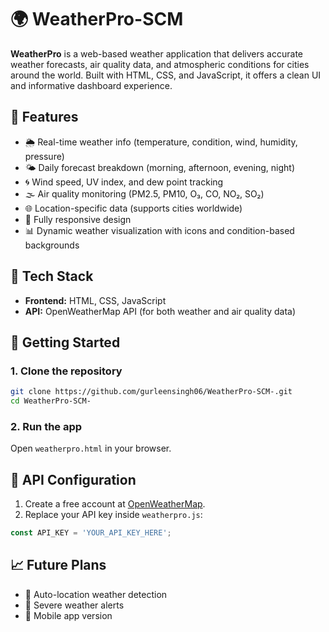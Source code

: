 # 🌍 WeatherPro-SCM

**WeatherPro** is a web-based weather application that delivers accurate weather forecasts, air quality data, and atmospheric conditions for cities around the world. Built with HTML, CSS, and JavaScript, it offers a clean UI and informative dashboard experience.

## 🔧 Features

- 🌦️ Real-time weather info (temperature, condition, wind, humidity, pressure)
- 🌤️ Daily forecast breakdown (morning, afternoon, evening, night)
- 🌀 Wind speed, UV index, and dew point tracking
- 🌫️ Air quality monitoring (PM2.5, PM10, O₃, CO, NO₂, SO₂)
- 🌐 Location-specific data (supports cities worldwide)
- 📱 Fully responsive design
- 📊 Dynamic weather visualization with icons and condition-based backgrounds

## 🧪 Tech Stack

- **Frontend:** HTML, CSS, JavaScript
- **API:** OpenWeatherMap API (for both weather and air quality data)

## 🚀 Getting Started

### 1. Clone the repository

```bash
git clone https://github.com/gurleensingh06/WeatherPro-SCM-.git
cd WeatherPro-SCM-
```

### 2. Run the app

Open `weatherpro.html` in your browser.

## 🔐 API Configuration

1. Create a free account at [OpenWeatherMap](https://openweathermap.org/api).
2. Replace your API key inside `weatherpro.js`:

```js
const API_KEY = 'YOUR_API_KEY_HERE';
```

## 📈 Future Plans

- 📍 Auto-location weather detection
- 🔔 Severe weather alerts
- 📱 Mobile app version
